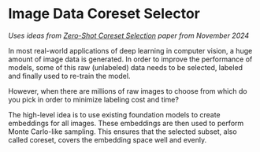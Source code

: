 # Image Data Coreset Selector

*Uses ideas from [Zero-Shot Coreset Selection](https://arxiv.org/pdf/2411.15349) paper from November 2024*

In most real-world applications of deep learning in computer vision, a huge amount of image data is generated. In order to improve the performance of models, some of this raw (unlabeled) data needs to be selected, labeled and finally used to re-train the model.

However, when there are millions of raw images to choose from which do you pick in order to minimize labeling cost and time?

The high-level idea is to use existing foundation models to create embeddings for all images. These embeddings are then used to perform Monte Carlo-like sampling. This ensures that the selected subset, also called coreset, covers the embedding space well and evenly.